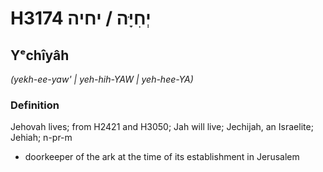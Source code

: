 # H3174 יְחִיָּה / יחיה

## Yᵉchîyâh

_(yekh-ee-yaw' | yeh-hih-YAW | yeh-hee-YA)_

### Definition

Jehovah lives; from H2421 and H3050; Jah will live; Jechijah, an Israelite; Jehiah; n-pr-m

- doorkeeper of the ark at the time of its establishment in Jerusalem
